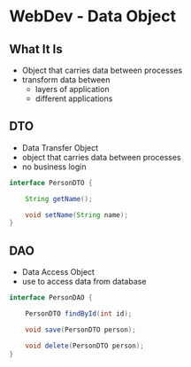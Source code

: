 # WebDev - Data Object

## What It Is

- Object that carries data between processes 
- transform data between
  - layers of application
  - different applications

## DTO

- Data Transfer Object
- object that carries data between processes
- no business login

```java
interface PersonDTO {

    String getName();

    void setName(String name);
}
```

## DAO

- Data Access Object
- use to access data from database

```java
interface PersonDAO {

    PersonDTO findById(int id);

    void save(PersonDTO person);

    void delete(PersonDTO person);
}
```
